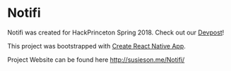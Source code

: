 # Notifi

Notifi was created for HackPrinceton Spring 2018. Check out our [Devpost](https://devpost.com/software/notifi-ot28ca)!

This project was bootstrapped with [Create React Native App](https://github.com/react-community/create-react-native-app).

Project Website can be found here
http://susieson.me/Notifi/


